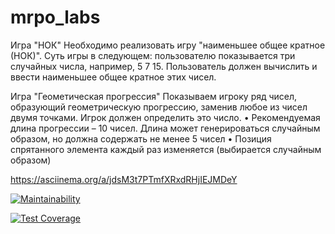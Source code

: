 # mrpo_labs

Игра "НОК" Необходимо реализовать игру "наименьшее общее кратное (НОК)". Суть игры в следующем: пользователю показывается три случайных числа, например, 5 7 15. Пользователь должен вычислить и ввести наименьшее общее кратное этих чисел.

Игра "Геометическая прогрессия" Показываем игроку ряд чисел, образующий геометрическую прогрессию, заменив любое из чисел двумя точками. Игрок должен определить это число. • Рекомендуемая длина прогрессии – 10 чисел. Длина может генерироваться случайным образом, но должна содержать не менее 5 чисел • Позиция спрятанного элемента каждый раз изменяется (выбирается случайным образом)

https://asciinema.org/a/jdsM3t7PTmfXRxdRHjIEJMDeY

[![Maintainability](https://api.codeclimate.com/v1/badges/1d89fac5a11399b25968/maintainability)](https://codeclimate.com/github/MDoak/mrpo_labs/maintainability)

[![Test Coverage](https://api.codeclimate.com/v1/badges/1d89fac5a11399b25968/test_coverage)](https://codeclimate.com/github/MDoak/mrpo_labs/test_coverage)

